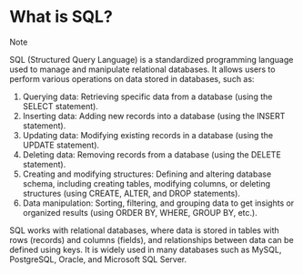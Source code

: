 # What is SQL?
>[!NOTE]
>SQL (Structured Query Language) is a standardized programming language used to manage and manipulate relational databases. It allows users to perform various operations on data stored in databases, such as:

1. Querying data: Retrieving specific data from a database (using the SELECT statement).
2. Inserting data: Adding new records into a database (using the INSERT statement).
3. Updating data: Modifying existing records in a database (using the UPDATE statement).
4. Deleting data: Removing records from a database (using the DELETE statement).
5. Creating and modifying structures: Defining and altering database schema, including creating tables, modifying columns, or deleting structures (using CREATE, ALTER, and DROP statements).
6. Data manipulation: Sorting, filtering, and grouping data to get insights or organized results (using ORDER BY, WHERE, GROUP BY, etc.).

SQL works with relational databases, where data is stored in tables with rows (records) and columns (fields), and relationships between data can be defined using keys. It is widely used in many databases such as MySQL, PostgreSQL, Oracle, and Microsoft SQL Server.

